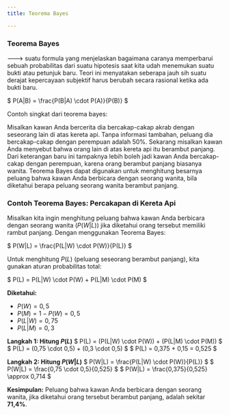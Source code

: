 ```yaml
---
title: Teorema Bayes

---
```



### Teorema Bayes 
---> suatu formula yang menjelaskan bagaimana caranya memperbarui sebuah probabilitas dari suatu hipotesis saat kita udah menemukan suatu bukti atau petunjuk baru. Teori ini menyatakan seberapa jauh sih suatu derajat kepercayaan subjektif harus berubah secara rasional ketika ada bukti baru.

$
P(A|B) = \frac{P(B|A) \cdot P(A)}{P(B)}
$

Contoh singkat dari teorema bayes:

Misalkan kawan Anda bercerita dia bercakap-cakap akrab dengan seseorang lain di atas kereta api. Tanpa informasi tambahan, peluang dia bercakap-cakap dengan perempuan adalah 50%. Sekarang misalkan kawan Anda menyebut bahwa orang lain di atas kereta api itu berambut panjang. Dari keterangan baru ini tampaknya lebih boleh jadi kawan Anda bercakap-cakap dengan perempuan, karena orang berambut panjang biasanya wanita. Teorema Bayes dapat digunakan untuk menghitung besarnya peluang bahwa kawan Anda berbicara dengan seorang wanita, bila diketahui berapa peluang seorang wanita berambut panjang.

### Contoh Teorema Bayes: Percakapan di Kereta Api

Misalkan kita ingin menghitung peluang bahwa kawan Anda berbicara dengan seorang wanita ($P(W|L)$) jika diketahui orang tersebut memiliki rambut panjang. Dengan menggunakan Teorema Bayes:

$
P(W|L) = \frac{P(L|W) \cdot P(W)}{P(L)}
$

Untuk menghitung $P(L)$ (peluang seseorang berambut panjang), kita gunakan aturan probabilitas total:

$
P(L) = P(L|W) \cdot P(W) + P(L|M) \cdot P(M)
$

**Diketahui:**
- $P(W) = 0,5$
- $P(M) = 1 - P(W) = 0,5$
- $P(L|W) = 0,75$
- $P(L|M) = 0,3$

**Langkah 1: Hitung $P(L)$**
$
P(L) = (P(L|W) \cdot P(W)) + (P(L|M) \cdot P(M))
$
$
P(L) = (0,75 \cdot 0,5) + (0,3 \cdot 0,5)
$
$
P(L) = 0,375 + 0,15 = 0,525
$

**Langkah 2: Hitung $P(W|L)$**
$
P(W|L) = \frac{P(L|W) \cdot P(W)}{P(L)}
$
$
P(W|L) = \frac{0,75 \cdot 0,5}{0,525}
$
$
P(W|L) = \frac{0,375}{0,525} \approx 0,714
$

**Kesimpulan:**
Peluang bahwa kawan Anda berbicara dengan seorang wanita, jika diketahui orang tersebut berambut panjang, adalah sekitar **71,4%**.
